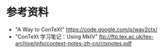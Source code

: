 
参考资料
======
* "A Way to ConTeXt" <https://code.google.com/p/way2ctx/>
* "ConTeXt 学习笔记：Using MkIV" <ftp://ftp.tex.ac.uk/tex-archive/info/context-notes-zh-cn/ctxnotes.pdf>
